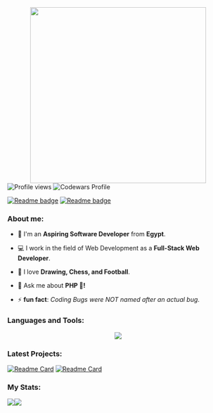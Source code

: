 <div style="text-align: center;"> 
  <a href="https://github.com/0xAlMo3geZ">
        <img width="400" src="https://readme-typing-svg.herokuapp.com?font=JetBrains+Mono&weight=600&size=30&duration=2500&color=6AA84F&width=535&lines=Hi..;I'm+Muhammad+(:;I+love+Computers!;WBU?;let's+Connect+<3" />
    </a>
</div>

<div algin="left">
        <img src="https://komarev.com/ghpvc/?username=0xAlMo3geZ&color=green" alt="Profile views" />
        <img src="https://www.codewars.com/users/0xAlMo3geZ/badges/micro" alt="Codewars Profile" />
</div>

[![Readme badge](https://img.shields.io/badge/Portfolio-6AA84F?style=for-the-badge&logo=About.me&logoColor=white)](https://my-portfolio-nine-nu-78.vercel.app/)
[![Readme badge](https://img.shields.io/badge/dynamic/json?style=for-the-badge&labelColor=black&color=%236AA84F&label=Solved&query=solvedOverTotal&url=https%3A%2F%2Fleetcode-badge.vercel.app%2Fapi%2Fusers%2F0xAlMo3geZ&logo=leetcode&logoColor=green)](https://leetcode.com/0xAlMo3geZ/)

<div>
  <h3 align="left">About me:</h3>

  - 👨 I'm an **Aspiring Software Developer** from **Egypt**.

  - 💻 I work in the field of Web Development as a **Full-Stack Web Developer**.
  
  - 🎨 I love **Drawing, Chess, and Football**.

  - 💬 Ask me about **PHP 🐘!**

  - ⚡ **fun fact**: *Coding Bugs were NOT named after an actual bug*.
</div>

<div>
  <h3 align="left">Languages and Tools:</h3>
    <a href="https://github.com/0xAlMo3geZ">
        <p align="center">
            <img
                src="https://skillicons.dev/icons?i=html,css,js,bootstrap,tailwind,vue,php,laravel,mysql,git,linux,aws&perline=12" />
        </p>
    </a>
</div>

### Latest Projects: 

[![Readme Card](https://github-readme-stats.vercel.app/api/pin/?username=0xAlMo3geZ&repo=laragigs&theme=gotham&hide_border=true)](https://github.com/0xAlMo3geZ/laragigs)
[![Readme Card](https://github-readme-stats.vercel.app/api/pin/?username=0xAlMo3geZ&repo=larazillow&theme=gotham&hide_border=true)](https://github.com/0xAlMo3geZ/larazillow)

### My Stats:

<div align="left">
    <a href="https://github.com/0xAlMo3geZ">
        <img align="center" src="https://github-readme-streak-stats.herokuapp.com/?user=0xAlMo3geZ&theme=gotham&hide_border=true" /><img align="center" src="https://github-readme-stats.vercel.app/api?username=0xAlMo3geZ&theme=gotham&show_icons=true&hide_border=true&hide_rank=true" />
    </a>
</div>
